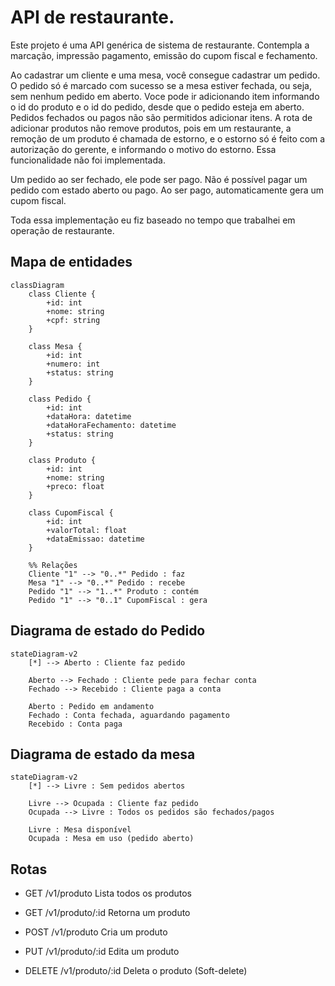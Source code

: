 # API de restaurante.

Este projeto é uma API genérica de sistema de restaurante. Contempla a marcação, impressão pagamento, emissão do cupom fiscal e fechamento.

Ao cadastrar um cliente e uma mesa, você consegue cadastrar um pedido. O pedido só é marcado com sucesso se a mesa estiver fechada, ou seja, sem nenhum pedido em aberto. Voce pode ir adicionando item informando o id do produto e o id do pedido, desde que o pedido esteja em aberto. Pedidos fechados ou pagos não são permitidos adicionar itens. A rota de adicionar produtos não remove produtos, pois em um restaurante, a remoção de um produto é chamada de estorno, e o estorno só é feito com a autorização do gerente, e informando o motivo do estorno. Essa funcionalidade não foi implementada.

Um pedido ao ser fechado, ele pode ser pago. Não é possível pagar um pedido com estado aberto ou pago. Ao ser pago, automaticamente gera um cupom fiscal.

Toda essa implementação eu fiz baseado no tempo que trabalhei em operação de restaurante.

## Mapa de entidades

```mermaid
classDiagram
    class Cliente {
        +id: int
        +nome: string
        +cpf: string
    }

    class Mesa {
        +id: int
        +numero: int
        +status: string
    }

    class Pedido {
        +id: int
        +dataHora: datetime
        +dataHoraFechamento: datetime
        +status: string
    }

    class Produto {
        +id: int
        +nome: string
        +preco: float
    }

    class CupomFiscal {
        +id: int
        +valorTotal: float
        +dataEmissao: datetime
    }

    %% Relações
    Cliente "1" --> "0..*" Pedido : faz
    Mesa "1" --> "0..*" Pedido : recebe
    Pedido "1" --> "1..*" Produto : contém
    Pedido "1" --> "0..1" CupomFiscal : gera
```

## Diagrama de estado do Pedido

```mermaid
stateDiagram-v2
    [*] --> Aberto : Cliente faz pedido

    Aberto --> Fechado : Cliente pede para fechar conta
    Fechado --> Recebido : Cliente paga a conta

    Aberto : Pedido em andamento
    Fechado : Conta fechada, aguardando pagamento
    Recebido : Conta paga
```

## Diagrama de estado da mesa

```mermaid
stateDiagram-v2
    [*] --> Livre : Sem pedidos abertos

    Livre --> Ocupada : Cliente faz pedido
    Ocupada --> Livre : Todos os pedidos são fechados/pagos

    Livre : Mesa disponível
    Ocupada : Mesa em uso (pedido aberto)
```

## Rotas

- GET /v1/produto
  Lista todos os produtos

- GET /v1/produto/:id
  Retorna um produto

- POST /v1/produto
  Cria um produto

- PUT /v1/produto/:id
  Edita um produto

- DELETE /v1/produto/:id
  Deleta o produto (Soft-delete)